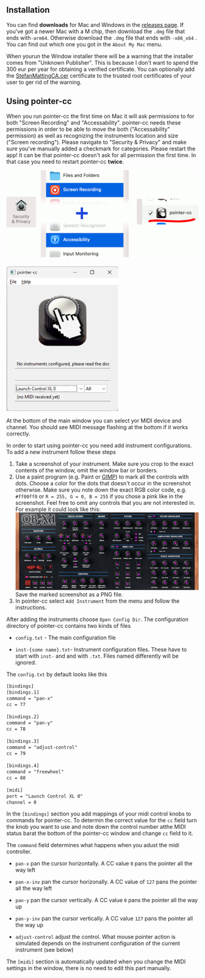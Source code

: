 ## Installation

You can find **downloads** for Mac and Windows in the [releases page](https://github.com/smatting/pointer-cc/releases). If you've got a newer Mac with a M chip, then download the `.dmg`  file that ends with`-arm64`. Otherwise download the `.dmg` file that ends with `-x86_x64` . You can find out which one you got in the `About My Mac` menu.

When yourun the Window installer there will be a warning that the installer comes from "Unknown Publisher". This is because I don't want to spend the 300 eur per year for obtaining a verified certificate. You can optionally add the [StefanMattingCA.cer](https://raw.githubusercontent.com/smatting/pointer-cc/main/certs/StefanMattingCA.cer) certificate to the trusted root certificates of your user to ger rid of the warning.

## Using pointer-cc

When you run pointer-cc the first time on Mac it will ask permissions to for both "Screen Recording" and "Accessability". pointer-cc needs these permissions in order to be able to move the both ("Accessability" permission) as well as recognizing the instruments location and size ("Screen recording"). Please navigate to "Security & Privacy" and make sure you've manually added a checkmark for categories. Please restart the app! It can be that pointer-cc doesn't ask for all permission the first time. In that case you need to restart pointer-cc **twice**.

![permissions needed for pointer-cc](docs/mac-permissions.gif) 

<img title="" src="docs/main-window-unconfigured-win32.png" alt="" width="293">

At the bottom of the main window you can select yor MIDI device and channel. You should see MIDI message flashing at the bottom if it works correctly.



In order to start using pointer-cc you need add instrument configurations. To add a new instrument follow these steps

1. Take a screenshot of your instrument. Make sure you crop to the exact contents of the window, omit the window bar or borders.
2. Use a paint program (e.g. Paint or [GIMP](https://www.gimp.org/)) to mark all the controls with dots. Choose a color for the dots that doesn't occur in the screenshot otherwise. Make sure you note down the exact RGB color code, e.g. `#ff00ff0` or `R = 255, G = 0, B = 255` if you chose a pink like in the screenshot. Feel free to omit any controls that you are not interested in. For example it could look like this:
   ![controls marked with pink dots](docs/obxd-marked.jpg)
   Save the marked screenshot as a PNG file.
3. In pointer-cc select `Add Instrument` from the menu and follow the instructions.

After adding the instruments choose `Open Config Dir`. The configuration directory of pointer-cc contains two kinds of files

- `config.txt` - The main configuration file

- `inst-{some name}.txt`- Instrument configuration files. These have to start with `inst-` and and with `.txt`. Files named differently will be ignored.

The `config.txt` by default looks like this

```
[bindings]
[bindings.1]
command = "pan-x"
cc = 77

[bindings.2]
command = "pan-y"
cc = 78

[bindings.3]
command = "adjust-control"
cc = 79

[bindings.4]
command = "freewheel"
cc = 80

[midi]
port = "Launch Control XL 0"
channel = 0

```

In the `[bindings]` section you add mappings of your midi control knobs to commands for pointer-cc. To determin the correct value for the  `cc` field turn the knob you want to use and note down the control number atthe MIDI status barat the bottom of the pointer-cc window and change `cc` field to it.

The `command` field determines what happens when you adust the midi controller.

- `pan-x` pan the cursor horizontally. A CC value `0` pans the pointer all the way left

- `pan-x-inv` pan the cursor horizonally. A CC value of `127` pans the pointer  all the way left

- `pan-y` pan the cursor vertically. A CC value `0` pans the pointer all the way up 

- `pan-y-inv` pan the cursor vertically. A CC value `127` pans the pointer all the way up

- `adjust-control` adjust the control. What mouse pointer action is simulated depends on the instrument configuration of the current instrument (see below)

The `[midi]` section is automatically updated when you change the MIDI settings in the window, there is no need to edit this part manually.
